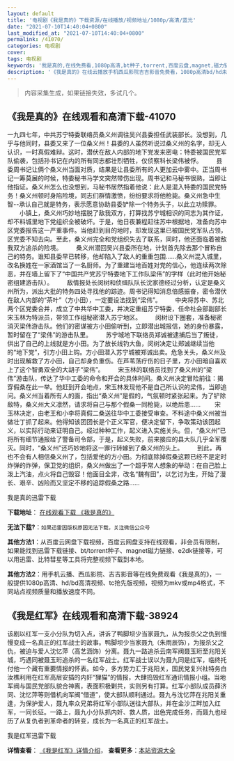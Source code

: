 ```yaml
---
layout: default
title: '电视剧《我是真的》下载资源/在线播放/视频地址/1080p/高清/蓝光'
date: "2021-07-10T14:40:04+0800"
last_modified_at: "2021-07-10T14:40:04+0800"
permalink: /41070/
categories: 电视剧
cover:
tags: 电视剧
keywords: '我是真的,在线免费看,1080p高清,bt种子,torrent,百度云盘,magnet,磁力链,迅雷下载资源'
description: '《我是真的》在线云播放手机西瓜影院吉吉影音免费看，1080p高清bd/hd未删减完整版和tc抢先枪版，mkv/mp4格式，附带bt/torrent种子、magnet/磁力链、百度云盘、网盘资源迅雷下载链接'
---
```


>内容采集生成，如果链接失效，多试几个。


## 《我是真的》在线观看和高清下载-41070

一九四七年，中共苏宁特委联络员桑义州调往吴兴县委担任武装部长。没想到，几乎与他同时，县委又来了一位桑义州！县委的人虽然听说过桑义州的名字，却无人认识，一时真假难辩。这时，潜伏在敌人内部的地下党发来密电：特委被国民党军队偷袭，包括孙书记在内的所有同志都壮烈牺牲，仅侦察科长梁伟被俘。 　　县委周书记让俩个桑义州当面对质，结果是让县委所有的人更加云中雾中。正当周书记一筹莫展的时候，特委秘书马学文突然带伤出现。周书记和马秘书很熟，当即让他指证。桑义州怎么也没想到，马秘书居然指着他说：此人是混入特委的国民党特务！桑义州顿时身陷险境，同志们群情激愤，纷纷要求将他枪毙。桑义州急中生智--承认自己就是特务，表示愿意协助县委铲除一个特务头子，以此立功赎罪。 　　小镇上，桑义州巧妙地摆脱了敌我双方，打算找苏宁城相识的同志为其作证，却不料城里地下党组织全被破坏。于是，他日夜兼程赶往苏中根据地，准备向苏中区党委报告这一严重事件。当他赶到目的地时，却发现这里已被国民党军队占领，区党委不知去向。至此，桑义州完全和党组织失去了联系，同时，他还面临着被敌我双方追杀的险境。 　　桑义州潜回吴兴县委所在地，计划首先除去那个冒称自己的特务。谁知县委早已转移，他却陷入了敌人的重重包围……桑义州混入城里，改名换姓在一家酒馆当了一名厨师。为了重建当地百姓对党的信心，他连续两次除恶，并在墙上留下了“中国共产党苏宁特委地下工作队梁伟”的字样（此时他开始秘密组建游击队）。 　　敌情报处长闵树和侦缉队队长沈家德经过分析，认定是桑义州所为，派出大批的特务四处寻找他的踪迹。周书记得知消息倍感振奋，密令潜伏在敌人内部的&ldquo;茶叶”（方小田），一定要设法找到“梁伟”。 　　中央将苏中、苏北两个区党委合并，成立了中共华中工委，并决定重组苏宁特委，任命社会部副部长宋玉林为特派员，带领工作组秘密潜入苏宁地区。 　　闵树设下圈套，准备秘密消灭梁伟游击队。他们的密谋被方小田偷听到，立即潜出城报信，她的身份暴露，暂时留在了“梁伟”的游击队里。 　　苏宁城地下联络员郑诚被逮捕后当了叛徒，供出了自己的上线就是方小田。为了放长线钓大鱼，闵树决定让郑诚继续当他的“地下党&rdquo;，引方小田上钩。方小田潜入苏宁城被郑诚出卖。危急关头，桑义州及时出现解救了方小田，自己却身负重伤。在芦苇荡疗伤的日子里，方小田暗自喜欢上了这个智勇双全的大胡子&ldquo;梁伟”。 　　宋玉林的联络员找到了桑义州的“梁伟”游击队，传达了华中工委的命令和开会的具体时间。桑义州决定冒险前往：揭穿假桑在此一举。他赶到开会地点，宋玉林发现他不是自己所认识的梁伟，当即追问。桑义州当着所有人的面，指出&ldquo;桑义州&rdquo;是假的，气氛顿时紧张起来。为了铲除敌特，桑义州大义凛然，请求将自己与那个假桑一同枪毙，以绝后患…… 　　宋玉林决定，由老王和小李将真假二桑送往华中工委接受审查。不料途中桑义州被当做壮丁抓了起来。他得知该团团长是个正义军官，便决定留下，争取策动该团起义，以实际行动来证明自己。经过种种工作，起义进入实施关头。但，&ldquo;桑义州&rdquo;已将所有细节通报给了警备司令部，于是，起义失败，前来接应的县大队几乎全军覆灭。同时，“桑义州&rdquo;还巧妙地将这一罪行转嫁到了桑义州的头上。 　　到此，再也不会有人相信桑义州了，包括爱他的方小田。为彻底除掉假桑这颗已经不是定时炸弹的炸弹，保卫党的组织，桑义州做出了一个超乎常人想象的举动：在自己脸上泼上汽油，点火将自己毁容！他面目全非，改名&ldquo;魏有田&rdquo;，以乞讨为生，开始了漫长、艰辛、凶险而又坚定不移的追踪假桑之路&hellip;…


我是真的迅雷下载

**下载地址**： [在线观看下载 《我是真的》](https://www.993dy.com//vod-detail-id-11244.html) 


**无法下载?**：`如果迅雷因版权原因无法下载，关注微信公众号 `

**其他方法1**：从百度云网盘下载视频，百度云网盘支持在线观看，非会员有限制，如果能找到迅雷下载链接、bt/torrent种子、magnet磁力链接、e2dk链接等，可以用迅雷、比特彗星等工具将完整视频下载到本地。

**其他方法2**：用手机云播、西瓜影院、吉吉影音等在线免费观看《我是真的》，一般提供1080p高清、hd/bd高清视频、tc抢先版视频，视频为mkv或mp4格式，不同站点视频质量和播放速度不同。


## 《我是红军》在线观看和高清下载-38924

该剧以红军一支小分队为切入点，讲诉了鸭脚坝少当家聂九，从为报杀父之仇到慢慢变成一名真正的红军战士的故事。鸭脚坝少当家聂九（朱雨辰饰），为报杀父之仇，被迫与爱人沈忆萍（高艺涵饰）分离。聂九一路追杀云南军阀聂玉珩至兆阳关城，巧遇同被聂玉珩追杀的一名红军战士。红军战士误以为聂九同是红军，临终托付他一个藏有重要情报的怀表。如今，多方势力汇于兆阳关，国民党复兴社特务白汝樵利用在红军高层安插的内奸“狸猫”的情报，大肆捣毁红军通讯情报小组。当地军阀与国民党部队貌合神离，表面积极剿共，实则另有打算。红军小部队成员薛济同、沈忆萍等则借机向军阀“借道”，使大部队顺利通过。聂九与沈忆萍在兆阳关重逢，为保护爱人，聂九率众兄弟将红军小部队送往大部队，并在金沙江畔加入红军，一同长征。一路上，聂九小分队抓内奸、救人质，出色完成任务，而聂九也经历了从复仇者到革命者的转变，成长为一名真正的红军战士。


我是红军迅雷下载

**详情查看**： [《我是红军》详情介绍](/movie/38924/)， **查看更多**：[本站资源大全](/movie/t/all/)

